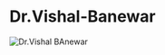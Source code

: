 # Dr.Vishal-Banewar
![Dr.Vishal BAnewar]([vishal.jpg](https://i1.rgstatic.net/ii/profile.image/954891329617920-1604675242194_Q512/Vishal-Banewar.jpg)https://i1.rgstatic.net/ii/profile.image/954891329617920-1604675242194_Q512/Vishal-Banewar.jpg)
